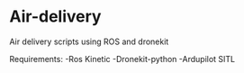 # Air-delivery
Air delivery scripts using ROS and dronekit

Requirements:
-Ros Kinetic
-Dronekit-python
-Ardupilot SITL
